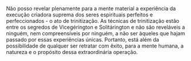 ﻿Não posso revelar plenamente para a mente material a experiência da execução criadora suprema dos seres espirituais perfeitos e perfeccionados - o ato de trinitização. As técnicas de trinitização estão entre os segredos de Vicegérington e Solitárington e não são reveláveis a ninguém, nem compreensíveis por ninguém, a não ser àqueles que hajam passado por essas experiências únicas. Portanto, está além da possibilidade de qualquer ser retratar com êxito, para a mente humana, a natureza e o propósito dessa extraordinária operação.
